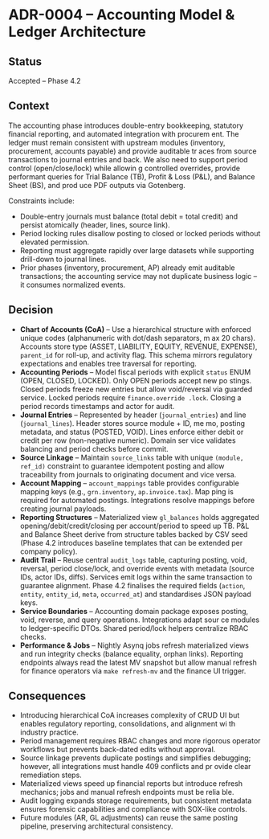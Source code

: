 # ADR-0004 – Accounting Model & Ledger Architecture

## Status
Accepted – Phase 4.2

## Context
The accounting phase introduces double-entry bookkeeping, statutory financial reporting, and automated integration with procurem
ent. The ledger must remain consistent with upstream modules (inventory, procurement, accounts payable) and provide auditable tr
aces from source transactions to journal entries and back. We also need to support period control (open/close/lock) while allowin
g controlled overrides, provide performant queries for Trial Balance (TB), Profit & Loss (P&L), and Balance Sheet (BS), and prod
uce PDF outputs via Gotenberg.

Constraints include:
* Double-entry journals must balance (total debit = total credit) and persist atomically (header, lines, source link).
* Period locking rules disallow posting to closed or locked periods without elevated permission.
* Reporting must aggregate rapidly over large datasets while supporting drill-down to journal lines.
* Prior phases (inventory, procurement, AP) already emit auditable transactions; the accounting service may not duplicate business
  logic – it consumes normalized events.

## Decision
* **Chart of Accounts (CoA)** – Use a hierarchical structure with enforced unique codes (alphanumeric with dot/dash separators, m
  ax 20 chars). Accounts store type (ASSET, LIABILITY, EQUITY, REVENUE, EXPENSE), `parent_id` for roll-up, and activity flag. This
  schema mirrors regulatory expectations and enables tree traversal for reporting.
* **Accounting Periods** – Model fiscal periods with explicit `status` ENUM (OPEN, CLOSED, LOCKED). Only OPEN periods accept new po
  stings. Closed periods freeze new entries but allow void/reversal via guarded service. Locked periods require `finance.override
  .lock`. Closing a period records timestamps and actor for audit.
* **Journal Entries** – Represented by header (`journal_entries`) and line (`journal_lines`). Header stores source module + ID, me
  mo, posting metadata, and status (POSTED, VOID). Lines enforce either debit or credit per row (non-negative numeric). Domain ser
  vice validates balancing and period checks before commit.
* **Source Linkage** – Maintain `source_links` table with unique `(module, ref_id)` constraint to guarantee idempotent posting and
  allow traceability from journals to originating document and vice versa.
* **Account Mapping** – `account_mappings` table provides configurable mapping keys (e.g., `grn.inventory`, `ap.invoice.tax`). Map
  ping is required for automated postings. Integrations resolve mappings before creating journal payloads.
* **Reporting Structures** – Materialized view `gl_balances` holds aggregated opening/debit/credit/closing per account/period to speed up TB. P&L and Balance Sheet derive from structure tables backed by CSV seed (Phase 4.2 introduces baseline templates that can be extended per company policy).
* **Audit Trail** – Reuse central `audit_logs` table, capturing posting, void, reversal, period close/lock, and override events with metadata (source IDs, actor IDs, diffs). Services emit logs within the same transaction to guarantee alignment. Phase 4.2 finalises the required fields (`action`, `entity`, `entity_id`, `meta`, `occurred_at`) and standardises JSON payload keys.
* **Service Boundaries** – Accounting domain package exposes posting, void, reverse, and query operations. Integrations adapt sour
  ce modules to ledger-specific DTOs. Shared period/lock helpers centralize RBAC checks.
* **Performance & Jobs** – Nightly Asynq jobs refresh materialized views and run integrity checks (balance equality, orphan links). Reporting endpoints always read the latest MV snapshot but allow manual refresh for finance operators via `make refresh-mv` and the finance UI trigger.

## Consequences
* Introducing hierarchical CoA increases complexity of CRUD UI but enables regulatory reporting, consolidations, and alignment wi
th industry practice.
* Period management requires RBAC changes and more rigorous operator workflows but prevents back-dated edits without approval.
* Source linkage prevents duplicate postings and simplifies debugging; however, all integrations must handle 409 conflicts and pr
ovide clear remediation steps.
* Materialized views speed up financial reports but introduce refresh mechanics; jobs and manual refresh endpoints must be relia
ble.
* Audit logging expands storage requirements, but consistent metadata ensures forensic capabilities and compliance with SOX-like
 controls.
* Future modules (AR, GL adjustments) can reuse the same posting pipeline, preserving architectural consistency.
